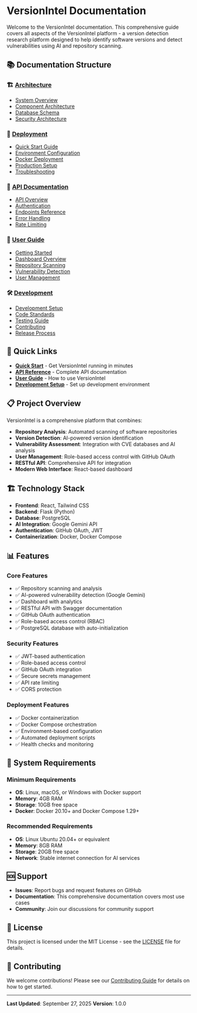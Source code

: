 # VersionIntel Documentation

Welcome to the VersionIntel documentation. This comprehensive guide covers all aspects of the VersionIntel platform - a version detection research platform designed to help identify software versions and detect vulnerabilities using AI and repository scanning.

## 📚 Documentation Structure

### 🏗️ [Architecture](./architecture/)
- [System Overview](./architecture/system-overview.md)
- [Component Architecture](./architecture/component-architecture.md)
- [Database Schema](./architecture/database-schema.md)
- [Security Architecture](./architecture/security-architecture.md)

### 🚀 [Deployment](./deployment/)
- [Quick Start Guide](./deployment/quick-start.md)
- [Environment Configuration](./deployment/environment-configuration.md)
- [Docker Deployment](./deployment/docker-deployment.md)
- [Production Setup](./deployment/production-setup.md)
- [Troubleshooting](./deployment/troubleshooting.md)

### 🔌 [API Documentation](./api/)
- [API Overview](./api/overview.md)
- [Authentication](./api/authentication.md)
- [Endpoints Reference](./api/endpoints.md)
- [Error Handling](./api/error-handling.md)
- [Rate Limiting](./api/rate-limiting.md)

### 👤 [User Guide](./user-guide/)
- [Getting Started](./user-guide/getting-started.md)
- [Dashboard Overview](./user-guide/dashboard.md)
- [Repository Scanning](./user-guide/repository-scanning.md)
- [Vulnerability Detection](./user-guide/vulnerability-detection.md)
- [User Management](./user-guide/user-management.md)

### 🛠️ [Development](./development/)
- [Development Setup](./development/setup.md)
- [Code Standards](./development/code-standards.md)
- [Testing Guide](./development/testing.md)
- [Contributing](./development/contributing.md)
- [Release Process](./development/release-process.md)

## 🚀 Quick Links

- **[Quick Start](./deployment/quick-start.md)** - Get VersionIntel running in minutes
- **[API Reference](./api/endpoints.md)** - Complete API documentation
- **[User Guide](./user-guide/getting-started.md)** - How to use VersionIntel
- **[Development Setup](./development/setup.md)** - Set up development environment

## 📋 Project Overview

VersionIntel is a comprehensive platform that combines:

- **Repository Analysis**: Automated scanning of software repositories
- **Version Detection**: AI-powered version identification
- **Vulnerability Assessment**: Integration with CVE databases and AI analysis
- **User Management**: Role-based access control with GitHub OAuth
- **RESTful API**: Comprehensive API for integration
- **Modern Web Interface**: React-based dashboard

## 🏗️ Technology Stack

- **Frontend**: React, Tailwind CSS
- **Backend**: Flask (Python)
- **Database**: PostgreSQL
- **AI Integration**: Google Gemini API
- **Authentication**: GitHub OAuth, JWT
- **Containerization**: Docker, Docker Compose

## 📊 Features

### Core Features
- ✅ Repository scanning and analysis
- ✅ AI-powered vulnerability detection (Google Gemini)
- ✅ Dashboard with analytics
- ✅ RESTful API with Swagger documentation
- ✅ GitHub OAuth authentication
- ✅ Role-based access control (RBAC)
- ✅ PostgreSQL database with auto-initialization

### Security Features
- ✅ JWT-based authentication
- ✅ Role-based access control
- ✅ GitHub OAuth integration
- ✅ Secure secrets management
- ✅ API rate limiting
- ✅ CORS protection

### Deployment Features
- ✅ Docker containerization
- ✅ Docker Compose orchestration
- ✅ Environment-based configuration
- ✅ Automated deployment scripts
- ✅ Health checks and monitoring

## 🔧 System Requirements

### Minimum Requirements
- **OS**: Linux, macOS, or Windows with Docker support
- **Memory**: 4GB RAM
- **Storage**: 10GB free space
- **Docker**: Docker 20.10+ and Docker Compose 1.29+

### Recommended Requirements
- **OS**: Linux Ubuntu 20.04+ or equivalent
- **Memory**: 8GB RAM
- **Storage**: 20GB free space
- **Network**: Stable internet connection for AI services

## 🆘 Support

- **Issues**: Report bugs and request features on GitHub
- **Documentation**: This comprehensive documentation covers most use cases
- **Community**: Join our discussions for community support

## 📄 License

This project is licensed under the MIT License - see the [LICENSE](../LICENSE) file for details.

## 🤝 Contributing

We welcome contributions! Please see our [Contributing Guide](./development/contributing.md) for details on how to get started.

---

**Last Updated**: September 27, 2025
**Version**: 1.0.0